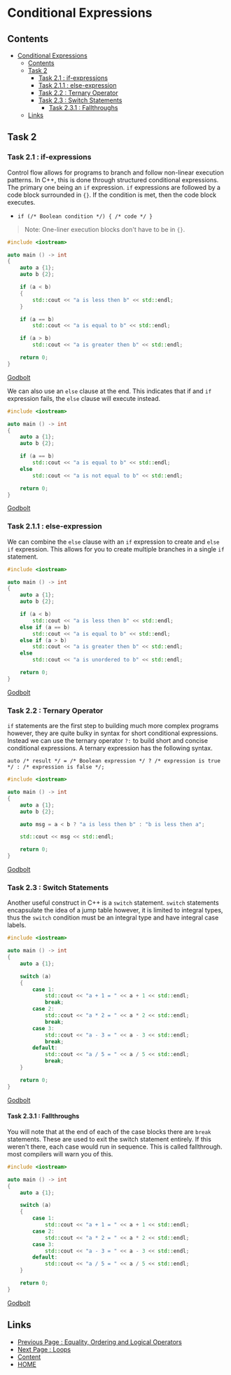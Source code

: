 # Conditional Expressions

## Contents

- [Conditional Expressions](#conditional-expressions)
  - [Contents](#contents)
  - [Task 2](#task-2)
    - [Task 2.1 : if-expressions](#task-21--if-expressions)
    - [Task 2.1.1 : else-expression](#task-211--else-expression)
    - [Task 2.2 : Ternary Operator](#task-22--ternary-operator)
    - [Task 2.3 : Switch Statements](#task-23--switch-statements)
      - [Task 2.3.1 : Fallthroughs](#task-231--fallthroughs)
  - [Links](#links)

## Task 2

### Task 2.1 : if-expressions

Control flow allows for programs to branch and follow non-linear execution patterns. In C++, this is done through structured conditional expressions. The primary one being an `if` expression. `if` expressions are followed by a code block surrounded in `{}`. If the condition is met, then the code block executes.

- `if (/* Boolean condition */) { /* code */ }`

> Note: One-liner execution blocks don't have to be in `{}`.

```cxx
#include <iostream>

auto main () -> int
{
    auto a {1};
    auto b {2};

    if (a < b)
    {
        std::cout << "a is less then b" << std::endl;
    }

    if (a == b)
        std::cout << "a is equal to b" << std::endl;

    if (a > b)
        std::cout << "a is greater then b" << std::endl;

    return 0;
}
```

[Godbolt](https://www.godbolt.org/z/4dK3P17ax)

We can also use an `else` clause at the end. This indicates that if and `if` expression fails, the `else` clause will execute instead.

```cxx
#include <iostream>

auto main () -> int
{
    auto a {1};
    auto b {2};

    if (a == b)
        std::cout << "a is equal to b" << std::endl;
    else
        std::cout << "a is not equal to b" << std::endl;

    return 0;
}
```

[Godbolt](https://www.godbolt.org/z/31TcjvYrP)

### Task 2.1.1 : else-expression

We can combine the `else` clause with an `if` expression to create and `else if` expression. This allows for you to create multiple branches in a single `if` statement.

```cxx
#include <iostream>

auto main () -> int
{
    auto a {1};
    auto b {2};

    if (a < b)
        std::cout << "a is less then b" << std::endl;
    else if (a == b)
        std::cout << "a is equal to b" << std::endl;
    else if (a > b)
        std::cout << "a is greater then b" << std::endl;
    else
        std::cout << "a is unordered to b" << std::endl;

    return 0;
}
```

[Godbolt](https://www.godbolt.org/z/Md3Mfx3MK)

### Task 2.2 : Ternary Operator

`if` statements are the first step to building much more complex programs however, they are quite bulky in syntax for short conditional expressions. Instead we can use the ternary operator `?:` to build short and concise conditional expressions. A ternary expression has the following syntax.

`auto /* result */ = /* Boolean expression */ ? /* expression is true */ : /* expression is false */;`

```cxx
#include <iostream>

auto main () -> int
{
    auto a {1};
    auto b {2};

    auto msg = a < b ? "a is less then b" : "b is less then a";

    std::cout << msg << std::endl;

    return 0;
}
```

[Godbolt](https://www.godbolt.org/z/4n4xYh7T8)

### Task 2.3 : Switch Statements

Another useful construct in C++ is a `switch` statement. `switch` statements encapsulate the idea of a jump table however, it is limited to integral types, thus the `switch` condition must be an integral type and have integral case labels.

```cxx
#include <iostream>

auto main () -> int
{
    auto a {1};

    switch (a)
    {
        case 1:
            std::cout << "a + 1 = " << a + 1 << std::endl;
            break;
        case 2:
            std::cout << "a * 2 = " << a * 2 << std::endl;
            break;
        case 3:
            std::cout << "a - 3 = " << a - 3 << std::endl;
            break;
        default:
            std::cout << "a / 5 = " << a / 5 << std::endl;
            break;
    }

    return 0;
}
```

[Godbolt](https://www.godbolt.org/z/nz6TYWodK)

#### Task 2.3.1 : Fallthroughs

You will note that at the end of each of the case blocks there are `break` statements. These are used to exit the switch statement entirely. If this weren't there, each case would run in sequence. This is called fallthrough. most compilers will warn you of this.

```cxx
#include <iostream>

auto main () -> int
{
    auto a {1};

    switch (a)
    {
        case 1:
            std::cout << "a + 1 = " << a + 1 << std::endl;
        case 2:
            std::cout << "a * 2 = " << a * 2 << std::endl;
        case 3:
            std::cout << "a - 3 = " << a - 3 << std::endl;
        default:
            std::cout << "a / 5 = " << a / 5 << std::endl;
    }

    return 0;
}
```

[Godbolt](https://www.godbolt.org/z/9oEfYrMMq)

## Links

- [Previous Page : Equality, Ordering and Logical Operators](/content/week2/tasks/eqordlogic.md)
- [Next Page : Loops](/content/week2/tasks/loops.md)
- [Content](/content/README.md)
- [HOME](/README.md)
